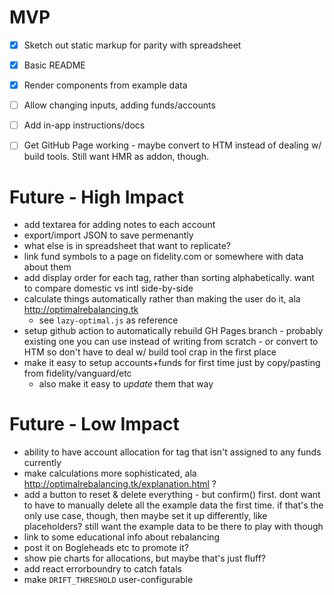 # MVP

- [x] Sketch out static markup for parity with spreadsheet
- [x] Basic README
- [x] Render components from example data
- [ ] Allow changing inputs, adding funds/accounts
- [ ] Add in-app instructions/docs
- [ ] Get GitHub Page working - maybe convert to HTM instead of dealing w/ build tools. Still want HMR as addon, though.



# Future - High Impact

* add textarea for adding notes to each account
* export/import JSON to save permenantly
* what else is in spreadsheet that want to replicate?
* link fund symbols to a page on fidelity.com or somewhere with data about them
* add display order for each tag, rather than sorting alphabetically. want to compare domestic vs intl side-by-side
* calculate things automatically rather than making the user do it, ala http://optimalrebalancing.tk 
    * see `lazy-optimal.js` as reference
* setup github action to automatically rebuild GH Pages branch - probably existing one you can use instead of writing from scratch - or convert to HTM so don't have to deal w/ build tool crap in the first place
* make it easy to setup accounts+funds for first time just by copy/pasting from fidelity/vanguard/etc
	* also make it easy to _update_ them that way

# Future - Low Impact


* ability to have account allocation for tag that isn't assigned to any funds currently
* make calculations more sophisticated, ala http://optimalrebalancing.tk/explanation.html ?
* add a button to reset & delete everything - but confirm() first. dont want to have to manually delete all the example data the first time. if that's the only use case, though, then maybe set it up differently, like placeholders? still want the example data to be there to play with though
* link to some educational info about rebalancing
* post it on Bogleheads etc to promote it?
* show pie charts for allocations, but maybe that's just fluff?
* add react errorboundry to catch fatals
* make `DRIFT_THRESHOLD` user-configurable
